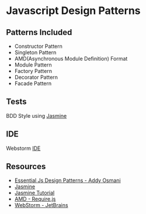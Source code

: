 # Javascript Design Patterns

## Patterns Included

* Constructor Pattern
* Singleton Pattern
* AMD(Asynchronous Module Definition) Format
* Module Pattern
* Factory Pattern
* Decorator Pattern
* Facade Pattern



## Tests
BDD Style using [Jasmine](http://pivotal.github.io/jasmine/)

## IDE
Webstorm [IDE](http://www.jetbrains.com/webstorm/)

## Resources
* [Essential Js Design Patterns - Addy Osmani](http://addyosmani.com/resources/essentialjsdesignpatterns/book/)
* [Jasmine](http://pivotal.github.io/jasmine/)
* [Jasmine Tutorial](http://code.tutsplus.com/tutorials/testing-your-javascript-with-jasmine--net-21229)
* [AMD - Require.js](http://requirejs.org/)
* [WebStorm - JetBrains](http://www.jetbrains.com/webstorm/)

